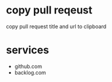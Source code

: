 # copy pull reqeust

copy pull request title and url to clipboard

# services

- github.com
- backlog.com


